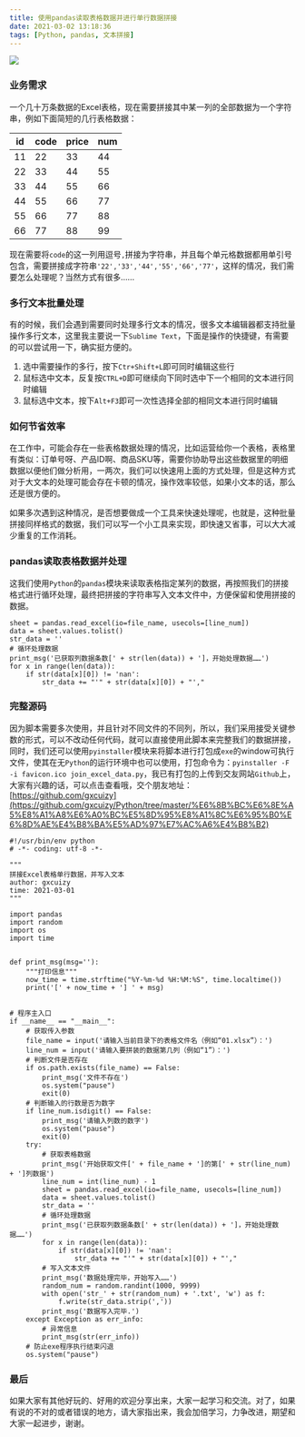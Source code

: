 ```yaml
---
title: 使用pandas读取表格数据并进行单行数据拼接
date: 2021-03-02 13:18:36
tags: [Python, pandas, 文本拼接]
---
```


![](https://image-static.segmentfault.com/220/090/2200901345-603dd975d6797_articlex)

### 业务需求

一个几十万条数据的Excel表格，现在需要拼接其中某一列的全部数据为一个字符串，例如下面简短的几行表格数据：

| id | code | price | num |
| --- | --- | --- | --- |
| 11 | 22 | 33 | 44 |
| 22 | 33 | 44 | 55 |
| 33 | 44 | 55 | 66 |
| 44 | 55 | 66 | 77 |
| 55 | 66 | 77 | 88 |
| 66 | 77 | 88 | 99 |

现在需要将`code`的这一列用逗号`,`拼接为字符串，并且每个单元格数据都用单引号包含，需要拼接成字符串`'22','33','44','55','66','77'`，这样的情况，我们需要怎么处理呢？当然方式有很多……

### 多行文本批量处理

有的时候，我们会遇到需要同时处理多行文本的情况，很多文本编辑器都支持批量操作多行文本，这里我主要说一下`Sublime Text`，下面是操作的快捷键，有需要的可以尝试用一下，确实挺方便的。

1. 选中需要操作的多行，按下`Ctr+Shift+L`即可同时编辑这些行
2. 鼠标选中文本，反复按`CTRL+D`即可继续向下同时选中下一个相同的文本进行同时编辑
3. 鼠标选中文本，按下`Alt+F3`即可一次性选择全部的相同文本进行同时编辑

### 如何节省效率

在工作中，可能会存在一些表格数据处理的情况，比如运营给你一个表格，表格里有类似：订单号呀、产品ID啊、商品SKU等，需要你协助导出这些数据里的明细数据以便他们做分析用，一两次，我们可以快速用上面的方式处理，但是这种方式对于大文本的处理可能会存在卡顿的情况，操作效率较低，如果小文本的话，那么还是很方便的。

如果多次遇到这种情况，是否想要做成一个工具来快速处理呢，也就是，这种批量拼接同样格式的数据，我们可以写一个小工具来实现，即快速又省事，可以大大减少重复的工作消耗。

### pandas读取表格数据并处理

这我们使用`Python`的`pandas`模块来读取表格指定某列的数据，再按照我们的拼接格式进行循环处理，最终把拼接的字符串写入文本文件中，方便保留和使用拼接的数据。

```
sheet = pandas.read_excel(io=file_name, usecols=[line_num])
data = sheet.values.tolist()
str_data = ''
# 循环处理数据
print_msg('已获取列数据条数[' + str(len(data)) + ']，开始处理数据……')
for x in range(len(data)):
    if str(data[x][0]) != 'nan':
        str_data += "'" + str(data[x][0]) + "',"
```

### 完整源码

因为脚本需要多次使用，并且针对不同文件的不同列，所以，我们采用接受关键参数的形式，可以不改动任何代码，就可以直接使用此脚本来完整我们的数据拼接，同时，我们还可以使用`pyinstaller`模块来将脚本进行打包成`exe`的window可执行文件，使其在无`Python`的运行环境中也可以使用，打包命令为：`pyinstaller -F -i favicon.ico join_excel_data.py`，我已有打包的上传到交友网站`Github`上，大家有兴趣的话，可以点击查看哦，交个朋友地址：[https://github.com/gxcuizy](https://github.com/gxcuizy/Python/tree/master/%E6%8B%BC%E6%8E%A5%E8%A1%A8%E6%A0%BC%E5%8D%95%E8%A1%8C%E6%95%B0%E6%8D%AE%E4%B8%BA%E5%AD%97%E7%AC%A6%E4%B8%B2)

```
#!/usr/bin/env python
# -*- coding: utf-8 -*-

"""
拼接Excel表格单行数据，并写入文本
author: gxcuizy
time: 2021-03-01
"""

import pandas
import random
import os
import time


def print_msg(msg=''):
    """打印信息"""
    now_time = time.strftime("%Y-%m-%d %H:%M:%S", time.localtime())
    print('[' + now_time + '] ' + msg)


# 程序主入口
if __name__ == "__main__":
    # 获取传入参数
    file_name = input('请输入当前目录下的表格文件名（例如“01.xlsx”）：')
    line_num = input('请输入要拼装的数据第几列（例如“1”）：')
    # 判断文件是否存在
    if os.path.exists(file_name) == False:
        print_msg('文件不存在')
        os.system("pause")
        exit(0)
    # 判断输入的行数是否为数字
    if line_num.isdigit() == False:
        print_msg('请输入列数的数字')
        os.system("pause")
        exit(0)
    try:
        # 获取表格数据
        print_msg('开始获取文件[' + file_name + ']的第[' + str(line_num) + ']列数据')
        line_num = int(line_num) - 1
        sheet = pandas.read_excel(io=file_name, usecols=[line_num])
        data = sheet.values.tolist()
        str_data = ''
        # 循环处理数据
        print_msg('已获取列数据条数[' + str(len(data)) + ']，开始处理数据……')
        for x in range(len(data)):
            if str(data[x][0]) != 'nan':
                str_data += "'" + str(data[x][0]) + "',"
        # 写入文本文件
        print_msg('数据处理完毕，开始写入……')
        random_num = random.randint(1000, 9999)
        with open('str_' + str(random_num) + '.txt', 'w') as f:
            f.write(str_data.strip(','))
        print_msg('数据写入完毕.')
    except Exception as err_info:
        # 异常信息
        print_msg(str(err_info))
    # 防止exe程序执行结束闪退
    os.system("pause")

```

### 最后

如果大家有其他好玩的、好用的欢迎分享出来，大家一起学习和交流。对了，如果有说的不对的或者错误的地方，请大家指出来，我会加倍学习，力争改进，期望和大家一起进步，谢谢。